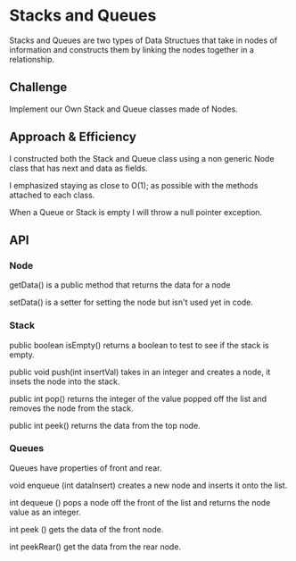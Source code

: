 # Stacks and Queues
Stacks and Queues are two types of Data Structues that take in nodes of information and constructs them by linking the nodes together in a relationship.

## Challenge
Implement our Own Stack and Queue classes made of Nodes. 

## Approach & Efficiency
I constructed both the Stack and Queue class using a non generic Node class that has next and data as fields. 

I emphasized staying as close to O(1); as possible with the methods attached to each class. 

When a Queue or Stack is empty I will throw a null pointer exception. 
## API

### Node
getData() is a public method that returns the data for a node

setData() is a setter for setting the node but isn't used yet in code. 

### Stack

public boolean isEmpty() returns a boolean to test to see if the stack is empty. 

public void push(int insertVal) takes in an integer and creates a node, it insets the node into the stack. 

public int pop() returns the integer of the value popped off the list and removes the node from the stack. 

public int peek() returns the data from the top node. 

### Queues 

Queues have properties of front and rear. 

void enqueue (int dataInsert) creates a new node and inserts it onto the list. 

int dequeue () pops a node off the front of the list and returns the node value as an integer. 

int peek () gets the data of the front node. 

int peekRear() get the data from the rear node. 